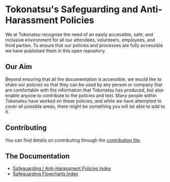 # Tokonatsu's Safeguarding and Anti-Harassment Policies
We at Tokonatsu recognise the need of an easily accessible, safe, and inclusive
environment for all our attendees, volunteers, employees, and third parties. To
ensure that our policies and processes are fully accessible we have published
them in this open repository.

## Our Aim
Beyond ensuring that all the documentation is accessible, we would like to
share our policies so that they can be used by any person or company that are
comfortable with the information that Tokonatsu has produced, but also enable
anyone to contribute to the policies and text. Many people within Tokonatsu
have worked on these policies, and while we have attempted to cover all
possible areas, there might be something you will be able to add to it. 

## Contributing
You can find details on contributing through the [contribution file](CONTRIBUTING.md).

## The Documentation
* [Safeguarding / Anti-Harassment Policies Index](policies/README.md)
* [Safeguarding Flowcharts Index](flowcharts/README.md)
